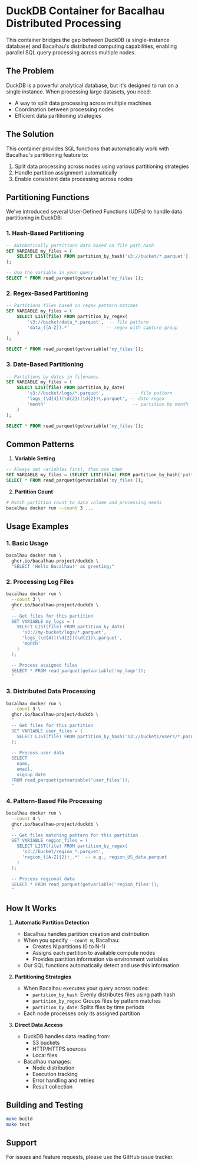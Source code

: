 # DuckDB Container for Bacalhau Distributed Processing

This container bridges the gap between DuckDB (a single-instance database) and Bacalhau's distributed computing capabilities, enabling parallel SQL query processing across multiple nodes.

## The Problem

DuckDB is a powerful analytical database, but it's designed to run on a single instance. When processing large datasets, you need:

- A way to split data processing across multiple machines
- Coordination between processing nodes
- Efficient data partitioning strategies

## The Solution

This container provides SQL functions that automatically work with Bacalhau's partitioning feature to:

1. Split data processing across nodes using various partitioning strategies
2. Handle partition assignment automatically
3. Enable consistent data processing across nodes

## Partitioning Functions

We've introduced several User-Defined Functions (UDFs) to handle data partitioning in DuckDB:

### 1. Hash-Based Partitioning

```sql
-- Automatically partitions data based on file path hash
SET VARIABLE my_files = (
    SELECT LIST(file) FROM partition_by_hash('s3://bucket/*.parquet')
);

-- Use the variable in your query
SELECT * FROM read_parquet(getvariable('my_files'));
```

### 2. Regex-Based Partitioning

```sql
-- Partitions files based on regex pattern matches
SET VARIABLE my_files = (
    SELECT LIST(file) FROM partition_by_regex(
        's3://bucket/data_*.parquet',  -- file pattern
        'data_([A-Z]).*'              -- regex with capture group
    )
);

SELECT * FROM read_parquet(getvariable('my_files'));
```

### 3. Date-Based Partitioning

```sql
-- Partitions by dates in filenames
SET VARIABLE my_files = (
    SELECT LIST(file) FROM partition_by_date(
        's3://bucket/logs/*.parquet',           -- file pattern
        'logs_(\d{4})(\d{2})(\d{2})\.parquet', -- date regex
        'month'                                 -- partition by month
    )
);

SELECT * FROM read_parquet(getvariable('my_files'));
```

## Common Patterns

1. **Variable Setting**

```sql
-- Always set variables first, then use them
SET VARIABLE my_files = (SELECT LIST(file) FROM partition_by_hash('pattern'));
SELECT * FROM read_parquet(getvariable('my_files'));
```

2. **Partition Count**

```bash
# Match partition count to data volume and processing needs
bacalhau docker run --count 3 ...
```

## Usage Examples

### 1. Basic Usage

```bash
bacalhau docker run \
  ghcr.io/bacalhau-project/duckdb \
  "SELECT 'Hello Bacalhau!' as greeting;"
```

### 2. Processing Log Files

```bash
bacalhau docker run \
  --count 3 \
  ghcr.io/bacalhau-project/duckdb \
  "
  -- Get files for this partition
  SET VARIABLE my_logs = (
    SELECT LIST(file) FROM partition_by_date(
      's3://my-bucket/logs/*.parquet',
      'logs_(\d{4})(\d{2})(\d{2})\.parquet',
      'month'
    )
  );

  -- Process assigned files
  SELECT * FROM read_parquet(getvariable('my_logs'));
  "
```

### 3. Distributed Data Processing

```bash
bacalhau docker run \
  --count 3 \
  ghcr.io/bacalhau-project/duckdb \
  "
  -- Get files for this partition
  SET VARIABLE user_files = (
    SELECT LIST(file) FROM partition_by_hash('s3://bucket1/users/*.parquet')
  );

  -- Process user data
  SELECT
    name,
    email,
    signup_date
  FROM read_parquet(getvariable('user_files'));
  "
```

### 4. Pattern-Based File Processing

```bash
bacalhau docker run \
  --count 4 \
  ghcr.io/bacalhau-project/duckdb \
  "
  -- Get files matching pattern for this partition
  SET VARIABLE region_files = (
    SELECT LIST(file) FROM partition_by_regex(
      's3://bucket/region_*.parquet',
      'region_([A-Z]{2})_.*'  -- e.g., region_US_data.parquet
    )
  );

  -- Process regional data
  SELECT * FROM read_parquet(getvariable('region_files'));
  "
```

## How It Works

1. **Automatic Partition Detection**

   - Bacalhau handles partition creation and distribution
   - When you specify `--count N`, Bacalhau:
     - Creates N partitions (0 to N-1)
     - Assigns each partition to available compute nodes
     - Provides partition information via environment variables
   - Our SQL functions automatically detect and use this information

2. **Partitioning Strategies**

   - When Bacalhau executes your query across nodes:
     - `partition_by_hash`: Evenly distributes files using path hash
     - `partition_by_regex`: Groups files by pattern matches
     - `partition_by_date`: Splits files by time periods
   - Each node processes only its assigned partition

3. **Direct Data Access**
   - DuckDB handles data reading from:
     - S3 buckets
     - HTTP/HTTPS sources
     - Local files
   - Bacalhau manages:
     - Node distribution
     - Execution tracking
     - Error handling and retries
     - Result collection

## Building and Testing

```bash
make build
make test
```

## Support

For issues and feature requests, please use the GitHub issue tracker.
